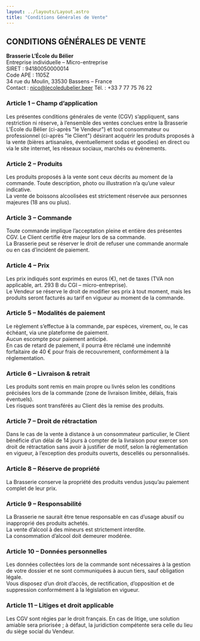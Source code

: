 ```yaml
---
layout: ../layouts/Layout.astro
title: "Conditions Générales de Vente"
---
```


## CONDITIONS GÉNÉRALES DE VENTE

**Brasserie L’École du Bélier**  
Entreprise individuelle – Micro-entreprise  
SIRET : 94180050000014  
Code APE : 1105Z  
34 rue du Moulin, 33530 Bassens – France  
Contact : nico@lecoledubelier.beer
Tél. : +33 7 77 75 76 22


### Article 1 – Champ d’application  
Les présentes conditions générales de vente (CGV) s’appliquent, sans restriction ni réserve, à l’ensemble des ventes conclues entre la Brasserie L’École du Bélier (ci-après "le Vendeur") et tout consommateur ou professionnel (ci-après "le Client") désirant acquérir les produits proposés à la vente (bières artisanales, éventuellement sodas et goodies) en direct ou via le site internet, les réseaux sociaux, marchés ou évènements.

### Article 2 – Produits  
Les produits proposés à la vente sont ceux décrits au moment de la commande. Toute description, photo ou illustration n’a qu’une valeur indicative.  
La vente de boissons alcoolisées est strictement réservée aux personnes majeures (18 ans ou plus).

### Article 3 – Commande  
Toute commande implique l’acceptation pleine et entière des présentes CGV. Le Client certifie être majeur lors de sa commande.  
La Brasserie peut se réserver le droit de refuser une commande anormale ou en cas d’incident de paiement.

### Article 4 – Prix  
Les prix indiqués sont exprimés en euros (€), net de taxes (TVA non applicable, art. 293 B du CGI – micro-entreprise).  
Le Vendeur se réserve le droit de modifier ses prix à tout moment, mais les produits seront facturés au tarif en vigueur au moment de la commande.

### Article 5 – Modalités de paiement  
Le règlement s’effectue à la commande, par espèces, virement, ou, le cas échéant, via une plateforme de paiement.  
Aucun escompte pour paiement anticipé.  
En cas de retard de paiement, il pourra être réclamé une indemnité forfaitaire de 40 € pour frais de recouvrement, conformément à la réglementation.

### Article 6 – Livraison & retrait  
Les produits sont remis en main propre ou livrés selon les conditions précisées lors de la commande (zone de livraison limitée, délais, frais éventuels).  
Les risques sont transférés au Client dès la remise des produits.

### Article 7 – Droit de rétractation  
Dans le cas de la vente à distance à un consommateur particulier, le Client bénéficie d’un délai de 14 jours à compter de la livraison pour exercer son droit de rétractation sans avoir à justifier de motif, selon la réglementation en vigueur, à l’exception des produits ouverts, descellés ou personnalisés.

### Article 8 – Réserve de propriété  
La Brasserie conserve la propriété des produits vendus jusqu’au paiement complet de leur prix.

### Article 9 – Responsabilité  
La Brasserie ne saurait être tenue responsable en cas d’usage abusif ou inapproprié des produits achetés.  
La vente d’alcool à des mineurs est strictement interdite.  
La consommation d’alcool doit demeurer modérée.

### Article 10 – Données personnelles  
Les données collectées lors de la commande sont nécessaires à la gestion de votre dossier et ne sont communiquées à aucun tiers, sauf obligation légale.  
Vous disposez d’un droit d’accès, de rectification, d’opposition et de suppression conformément à la législation en vigueur.

### Article 11 – Litiges et droit applicable  
Les CGV sont régies par le droit français. En cas de litige, une solution amiable sera priorisée ; à défaut, la juridiction compétente sera celle du lieu du siège social du Vendeur.
